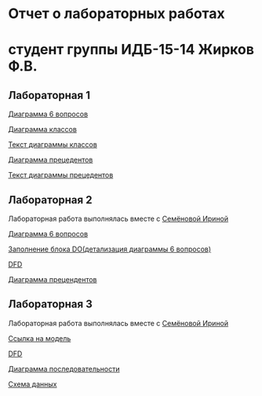 # Отчет о лабораторных работах
# студент группы ИДБ-15-14 Жирков Ф.В.

## Лабораторная 1

[Диаграмма 6 вопросов](https://github.com/mamykina97/mamykina97.github.io/blob/master/6%20%D0%B2%D0%BE%D0%BF%D1%80%D0%BE%D1%81%D0%BE%D0%B2.PNG)

[Диаграмма классов](https://github.com/mamykina97/mamykina97.github.io/blob/master/%D0%94%D0%B8%D0%B0%D0%B3%D1%80%D0%B0%D0%BC%D0%BC%D0%B0%20%D0%BA%D0%BB%D0%B0%D1%81%D1%81%D0%BE%D0%B2.PNG)

[Текст диаграммы классов](https://github.com/mamykina97/mamykina97.github.io/blob/master/%D0%A2%D0%B5%D0%BA%D1%81%D1%82%20%D0%B4%D0%B8%D0%B0%D0%B3%D1%80%D0%B0%D0%BC%D0%BC%D1%8B%20%D0%BA%D0%BB%D0%B0%D1%81%D1%81%D0%BE%D0%B2.PNG)

[Диаграмма прецедентов](https://github.com/mamykina97/mamykina97.github.io/blob/master/%D0%94%D0%B8%D0%B0%D0%B3%D1%80%D0%B0%D0%BC%D0%BC%D0%B0%20%D0%BF%D1%80%D0%B5%D1%86%D0%B5%D0%B4%D0%B5%D0%BD%D1%82%D0%BE%D0%B2.PNG)

[Текст диаграммы прецедентов](https://github.com/mamykina97/mamykina97.github.io/blob/master/%D0%A2%D0%B5%D0%BA%D1%81%D1%82%20%D0%B4%D0%B8%D0%B0%D0%B3%D1%80%D0%B0%D0%BC%D0%BC%D1%8B%20%D0%BF%D1%80%D0%B5%D1%86%D0%B5%D0%B4%D0%B5%D0%BD%D1%82%D0%BE%D0%B2.PNG)
## Лабораторная 2

Лабораторная работа выполнялась вместе с [Семёновой Ириной](https://github.com/IrinaSemenova/semen.github.io/blob/master/README.md)

[Диаграмма 6 вопросов](https://github.com/mamykina97/mamykina97.github.io/blob/master/%D0%94%D0%B8%D0%B0%D0%B3%D1%80%D0%B0%D0%BC%D0%BC%D0%B0%206%20%D0%B2%D0%BE%D0%BF%D1%80%D0%BE%D1%81%D0%BE%D0%B2.PNG)

[Заполнение блока DO(детализация диаграммы 6 вопросов)](https://github.com/mamykina97/mamykina97.github.io/blob/master/%D0%97%D0%B0%D0%BF%D0%BE%D0%BB%D0%BD%D0%B5%D0%BD%D0%B8%D0%B5%20%D0%B1%D0%BB%D0%BE%D0%BA%D0%B0%20DO(%D0%B4%D0%B5%D1%82%D0%B0%D0%BB%D0%B8%D0%B7%D0%B0%D1%86%D0%B8%D1%8F).PNG)

[DFD](https://github.com/mamykina97/mamykina97.github.io/blob/master/DFD.PNG)

[Диаграмма прецендентов](https://github.com/mamykina97/mamykina97.github.io/blob/master/%D0%94%D0%B8%D0%B0%D0%B3%D1%80%D0%B0%D0%BC%D0%BC%D0%B0%20%D0%BF%D1%80%D0%B5%D1%86%D0%B5%D0%B4%D0%B5%D0%BD%D1%82%D0%BE%D0%B2%202.PNG)

## Лабораторная 3

Лабораторная работа выполнялась вместе с [Семёновой Ириной](https://github.com/IrinaSemenova/semen.github.io/blob/master/README.md)

[Ссылка на модель](https://github.com/mamykina97/mamykina97.github.io/blob/master/pdc-tilda.rsf)

[DFD](https://github.com/mamykina97/mamykina97.github.io/blob/master/DFD.PNG)

[Диаграмма последовательности](https://github.com/mamykina97/mamykina97.github.io/blob/master/%D0%94%D0%B8%D0%B0%D0%B3%D1%80%D0%B0%D0%BC%D0%BC%D0%B0%20%D0%BF%D0%BE%D1%81%D0%BB%D0%B5%D0%B4%D0%BE%D0%B2%D0%B0%D1%82%D0%B5%D0%BB%D1%8C%D0%BD%D0%BE%D1%81%D1%82%D0%B8.PNG)

[Схема данных](https://github.com/mamykina97/mamykina97.github.io/blob/master/%D1%81%D1%85%D0%B5%D0%BC%D0%B0%20%D0%B4%D0%B0%D0%BD%D0%BD%D1%8B%D1%85.PNG)

